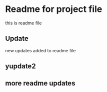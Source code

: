 # Readme for project file
this is readme file
## Update
new updates added to readme file
## yupdate2
## more readme updates